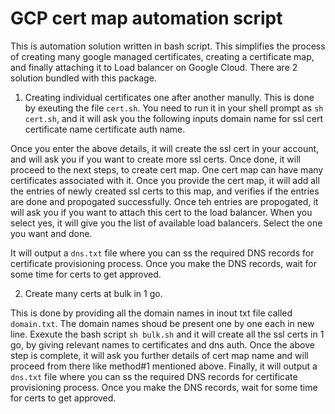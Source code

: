 # GCP cert map automation script

This is automation solution written in bash script. This simplifies the process of creating many google managed certificates, creating a certificate map, and finally attaching it to Load balancer on Google Cloud. There are 2 solution bundled with this package.

1. Creating individual certificates one after another manully. 
This is done by exeuting the file `cert.sh`. You need to run it in your shell prompt as `sh cert.sh`, and it will ask you the following inputs
  domain name for ssl cert
  certificate name
  certificate auth name.

Once you enter the above details, it will create the ssl cert in your account, and will ask you if you want to create more ssl certs. 
Once done, it will proceed to the next steps, to create cert map. One cert map can have many certificates associated with it.
Once you provide the cert map, it will add all the entries of newly created ssl certs to this map, and verifies if the entries are done and propogated successfully.
Once teh entries are propogated, it will ask you if you want to attach this cert to the load balancer. When you select yes, it will give you the list of available load balancers. Select the one you want and done.

It will output a `dns.txt` file where you can ss the required DNS records for certificate provisioning process. Once you make the DNS records, wait for some time for certs to get approved.

2. Create many certs at bulk in 1 go.

This is done by providing all the domain names in inout txt file called `domain.txt`. The domain names shoud be present one by one each in new line. Exexute the bash script `sh bulk.sh` and it will create all the ssl certs in 1 go, by giving relevant names to certificates and dns auth.
Once the above step is complete, it will ask you further details of cert map name and will proceed from there like method#1 mentioned above. Finally, it will output a `dns.txt` file where you can ss the required DNS records for certificate provisioning process. Once you make the DNS records, wait for some time for certs to get approved.
